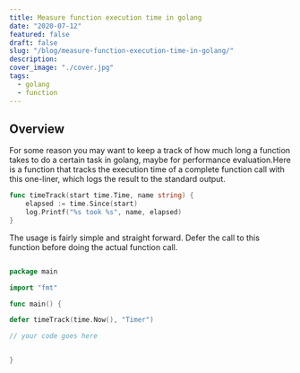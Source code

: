 ```yaml
---
title: Measure function execution time in golang
date: "2020-07-12"
featured: false
draft: false
slug: "/blog/measure-function-execution-time-in-golang/"
description:
cover_image: "./cover.jpg"
tags:
  - golang
  - function
---
```


## Overview

For some reason you may want to keep a track of how much long a function takes to do a certain task in golang, maybe for performance evaluation.Here is a function that tracks the execution time of a complete function call with this one-liner, which logs the result to the standard output.

```go
func timeTrack(start time.Time, name string) {
	elapsed := time.Since(start)
	log.Printf("%s took %s", name, elapsed)
}

```

The usage is fairly simple and straight forward. Defer the call to this function before doing the actual function call.

```go

package main

import "fmt"

func main() {

defer timeTrack(time.Now(), "Timer")

// your code goes here


}

```
